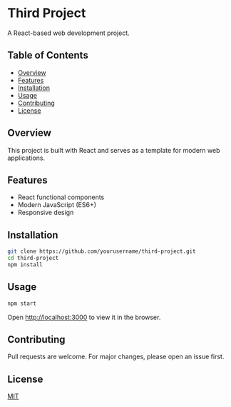# Third Project

A React-based web development project.

## Table of Contents

- [Overview](#overview)
- [Features](#features)
- [Installation](#installation)
- [Usage](#usage)
- [Contributing](#contributing)
- [License](#license)

## Overview

This project is built with React and serves as a template for modern web applications.

## Features

- React functional components
- Modern JavaScript (ES6+)
- Responsive design

## Installation

```bash
git clone https://github.com/yourusername/third-project.git
cd third-project
npm install
```

## Usage

```bash
npm start
```

Open [http://localhost:3000](http://localhost:3000) to view it in the browser.

## Contributing

Pull requests are welcome. For major changes, please open an issue first.

## License

[MIT](LICENSE)